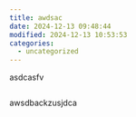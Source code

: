 ```yaml
---
title: awdsac
date: 2024-12-13 09:48:44
modified: 2024-12-13 10:53:53
categories:
  - uncategorized
---
```



<!-- wp:paragraph -->
<p>asdcasfv</p>
<!-- /wp:paragraph -->

<!-- wp:image {"id":17,"sizeSlug":"large","linkDestination":"none"} -->
<figure class="wp-block-image size-large"><img src="http://learn.local/wp-content/uploads/2024/12/2024-12-11_11-03-58-1024x141.png" alt="" class="wp-image-17"/></figure>
<!-- /wp:image -->

<!-- wp:paragraph -->
<p>awsdbackzusjdca</p>
<!-- /wp:paragraph -->